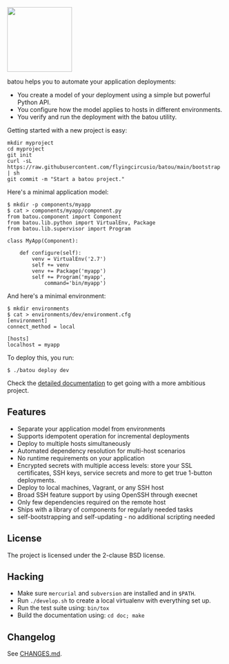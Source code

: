 <img width="150" src="https://batou.readthedocs.io/en/latest/_static/batou.png">

batou helps you to automate your application deployments:

* You create a model of your deployment using a simple but powerful Python API.
* You configure how the model applies to hosts in different environments.
* You verify and run the deployment with the batou utility.

Getting started with a new project is easy:

```console
mkdir myproject
cd myproject
git init
curl -sL https://raw.githubusercontent.com/flyingcircusio/batou/main/bootstrap | sh
git commit -m "Start a batou project."
```

Here's a minimal application model:

```console
$ mkdir -p components/myapp
$ cat > components/myapp/component.py
from batou.component import Component
from batou.lib.python import VirtualEnv, Package
from batou.lib.supervisor import Program

class MyApp(Component):

    def configure(self):
        venv = VirtualEnv('2.7')
        self += venv
        venv += Package('myapp')
        self += Program('myapp',
            command='bin/myapp')
```

And here's a minimal environment:

```console
$ mkdir environments
$ cat > environments/dev/environment.cfg
[environment]
connect_method = local

[hosts]
localhost = myapp
```

To deploy this, you run:

```console
$ ./batou deploy dev
```

Check the [detailed documentation](http://batou.readthedocs.org) to get going with a more ambitious project.


## Features

* Separate your application model from environments
* Supports idempotent operation for incremental deployments
* Deploy to multiple hosts simultaneously
* Automated dependency resolution for multi-host scenarios
* No runtime requirements on your application
* Encrypted secrets with multiple access levels: store your
  SSL certificates, SSH keys, service secrets and more to get true 1-button deployments.
* Deploy to local machines, Vagrant, or any SSH host
* Broad SSH feature support by using OpenSSH through execnet
* Only few dependencies required on the remote host
* Ships with a library of components for regularly needed tasks
* self-bootstrapping and self-updating - no additional scripting needed

## License

The project is licensed under the 2-clause BSD license.

## Hacking

* Make sure `mercurial` and `subversion` are installed and in `$PATH`.
* Run `./develop.sh` to create a local virtualenv with everything set up.
* Run the test suite using: `bin/tox`
* Build the documentation using: `cd doc; make`

## Changelog

See [CHANGES.md](./CHANGES.md).
